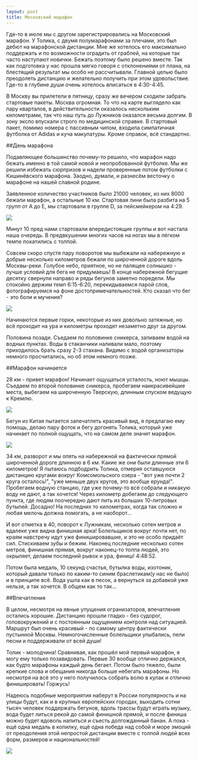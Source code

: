 ```yaml
---
layout: post
title: Московский марафон
---
```


Где-то в июле мы с другом зарегистрировались на Московский марафон. У Толика, с двумя полумарафонами за плечами, это был дебют на марафонской дистанции. Мне же хотелось его максимально поддержать и по возможности оградить от граблей, на которые так часто наступают новички. Бежать поэтому было решено вместе. Так как подготовка у нас прошла мягко говоря с отклонениями от плана, на блестящий результат мы особо не рассчитывали. Главной целью было преодолеть дистанцию и желательно получить при этом удовольствие. Где-то в глубине души очень хотелось вписаться в 4:30-4:45. 

В Москву вы прилетели в пятницу, сразу же вечером сходили забрать стартовые пакеты. Москва огромная. То что на карте выглядело как пару кварталов, в действительности оказалось нескольким километрами, так что наш путь до Лужников оказался весьма долгим. В зону экспо впускали строго по медицинской справке. В стартовый пакет, помимо номера с пассивным чипом, входила симпатичная футболка от Adidas и куча макулатуры. Кроме справок, всё стандартно.

##День марафона

Подавляющее большинство почему-то решило, что марафон надо бежать именно в той самой новой и неопробованной футболке. Мы же решили избежать сюрпризов и надели проверенные потом футболки с Кишинёвского марафона. Заодно, думали, и разнесём весточку о марафоне на нашей славной родине.

Заявленное количество участников было 21000 человек, из них 8000 бежали марафон, а остальные 10 км. Стартовая лини была разбита на 5 групп от А до Е, мы стартовали в группе D, за пейсмейкером на 4:29.

![](/assets/moscow_marathon/1.jpg)

Минут 10 пред нами стартовали впередистоящие группы и вот настала наша очередь. В предвкушении многих часов на ногах мы в лёгком темпе покатились с толпой. 

Совсем скоро спустя пару поворотов мы выбежали на набережную и добрые несколько километров бежали по широченной дороге вдоль Москвы-реки. Голубое небо, приятное, но не палящее солнышко - лучше условий для бега не придумаешь! В конце набережной бегущие десятку свернули направо и ряды бегунов заметно поредели. Мы спокойно держим темп 6:15-6:20, перекидываемся парой слов, фотографируемся на фоне достопримечательностей. Кто сказал что бег - это боли и мучения?

![](/assets/moscow_marathon/2.jpg)

Начинаются первые горки, некоторые из них довольно затяжные, но всё проходит на ура и километры проходят незаметно друг за другом. 

Половина позади. Съедаем по половинке сникерса, запиваем водой на водных пунктах. Воды в стаканчики наливали мало, поэтому приходилось брать сразу 2-3 стакана. Видимо с водой организаторы немного просчитались, но об этом немного позже.

##Марафон начинается

28 км - привет марафон! Начинает ощущаться усталость, ноют мышцы. Съедаем по второй половинке сникерса, пробегаем наикрасивейшие места, выбегаем на широченную Тверскую, длинным спуском ведущую к Кремлю. 

![](/assets/moscow_marathon/4.jpg)

Бегун из Китая пытается запечатлеть красивый вид, я предлагаю ему помощь, делаю пару фоток и бегу догонять Толика, который уже начинает по полной ощущать, что на самом деле значит марафон.

![](/assets/moscow_marathon/3.jpg)

34 км, разворот и мы опять на набережной на фактически прямой широченной дороге длинною в 6 км. Какие же они были длинные эти 6 километров! Я пытаюсь подбодрить Толика, отмеряя оставшуюся дистанцию кругами вокруг Комсомольского озера - "вот уже почти 2 круга осталось!", "уже меньше двух кругов, это вообще ерунда!".  Пробегаем водную станцию, где уже почему-то всё собрали и никакую воду не дают, а так хочется! Через километр добегаем до следующего пункта, где людям поочередно дают пить из больших 10-литровых бутылей. Досадно! На последних то километрах, когда так сложно и любая мелочь должна помогать, а не наоборот...

И вот отметка в 40, поворот к Лужникам, несколько сотен метров и вдалеке уже видна финишная арка! Болельщиков вокруг почти нет, по краям навстречу идут уже финишировавшие, и это не особо придаёт сил. Стискиваем зубы и бежим. Наконец последние несколько сотен метров, финишная прямая, вокруг наконец-то толпа людей, это окрыляет, делаем последний рывок и ура, финиш! 4:48:52.

Потом была медаль, 10 секунд счастья, бутылка воды, изотоник, который давали только по каким-то синим браслетикам(у нас не было) и в принципе всё. Вода ушла как в песок, а вернуться за добавкой уже нельзя, а так хочется. В общем как то так...

##Впечатления

В целом, несмотря на явные упущения огранизаторов, впечатления остались хорошие. Дистанцию прошли гладко - без судорог, головокружений и с постоянным ощущением контроля над ситуацией. Маршрут был очень красивый - по самому центру фактически пустынной Москвы. Немногочисленные болельщики улыбались, пели песни и поддерживали от всей души! 

Толик - молодчина! Сравнивая, как прошёл мой первый марафон, я могу ему только позавидовать. Первые 30 вообще отлично держался, как будто марафоны каждый день бегает. Потом было тяжело, были крепкие слова и обещания никогда больше небегать марафоны. Но несмотря на всё это у него получилось собрать волю в кулак и отлично финишировать! Горжусь! 

Надеюсь подобные мероприятия наберут в России популярность и на улицы будут, как и в крупных европейских городах, выходить сотни тысяч человек поддержать бегунов, вдоль трассы будут играть музыку, вода будет литься рекой до самой финишной прямой, и после финиша можно будет вдоволь напиться и съесть долгожданный банан. А пока - ещё одна медаль в копилку, ещё одна победа над собой и море эмоций от преодоления этой непростой дистанции вместе с толпой людей всех форм, размеров и национальностей!

![](/assets/moscow_marathon/5.jpg)
